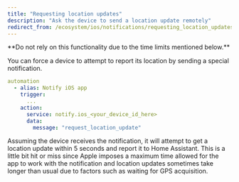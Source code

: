 ```yaml
---
title: "Requesting location updates"
description: "Ask the device to send a location update remotely"
redirect_from: /ecosystem/ios/notifications/requesting_location_updates/
---
```


<p class="note warning">
**Do not rely on this functionality due to the time limits mentioned below.**
</p>

You can force a device to attempt to report its location by sending a special notification.

```yaml
automation
  - alias: Notify iOS app
    trigger:
      ...
    action:
      service: notify.ios_<your_device_id_here>
      data:
        message: "request_location_update"
```

Assuming the device receives the notification, it will attempt to get a location update within 5 seconds and report it to Home Assistant. This is a little bit hit or miss since Apple imposes a maximum time allowed for the app to work with the notification and location updates sometimes take longer than usual due to factors such as waiting for GPS acquisition.

